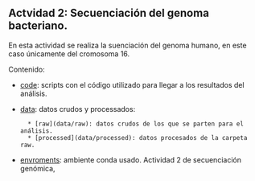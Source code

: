 ## Actvidad 2: Secuenciación del genoma bacteriano.

En esta actividad se realiza la suenciación del genoma humano, en este caso únicamente del cromosoma 16.

Contenido:

* [code](code): scripts con el código utilizado para llegar a los resultados del análisis.

* [data](data): datos crudos y processados:

        * [raw](data/raw): datos crudos de los que se parten para el análisis.
        * [processed](data/processed): datos procesados de la carpeta raw.

* [envroments](enviroments): ambiente conda usado.
 Actividad 2 de secuenciación genómica,

